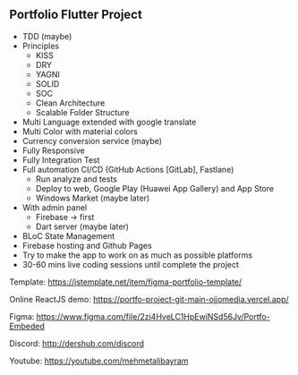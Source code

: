 ## Portfolio Flutter Project

- TDD (maybe)
- Principles
  - KISS
  - DRY
  - YAGNI
  - SOLID
  - SOC
  - Clean Architecture
  - Scalable Folder Structure
- Multi Language extended with google translate
- Multi Color with material colors
- Currency conversion service (maybe)
- Fully Responsive
- Fully Integration Test
- Full automation CI/CD (GitHub Actions [GitLab], Fastlane)
  - Run analyze and tests
  - Deploy to web, Google Play (Huawei App Gallery) and App Store
  - Windows Market (maybe later)
- With admin panel
  - Firebase → first
  - Dart server (maybe later)
- BLoC State Management
- Firebase hosting and Github Pages
- Try to make the app to work on as much as possible platforms
- 30-60 mins live coding sessions until complete the project

Template: https://jstemplate.net/item/figma-portfolio-template/

Online ReactJS demo: https://portfo-project-git-main-ojjomedia.vercel.app/

Figma: https://www.figma.com/file/2zj4HveLC1HpEwiNSd56Jv/Portfo-Embeded

Discord: http://dershub.com/discord

Youtube: https://youtube.com/mehmetalibayram
